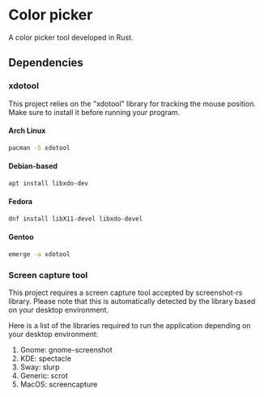 # Color picker

A color picker tool developed in Rust.

## Dependencies

### xdotool

This project relies on the "xdotool" library for tracking the mouse position. Make sure to install it before running 
your program.

#### Arch Linux

```bash
pacman -S xdotool
```

#### Debian-based

```bash
apt install libxdo-dev
```

#### Fedora

```bash
dnf install libX11-devel libxdo-devel
```

#### Gentoo

```bash
emerge -a xdotool
```

### Screen capture tool

This project requires a screen capture tool accepted by screenshot-rs library. Please note that this is automatically
detected by the library based on your desktop environment.

Here is a list of the libraries required to run the application depending on your desktop environment:

1. Gnome: gnome-screenshot
2. KDE: spectacle
3. Sway: slurp
4. Generic: scrot
5. MacOS: screencapture